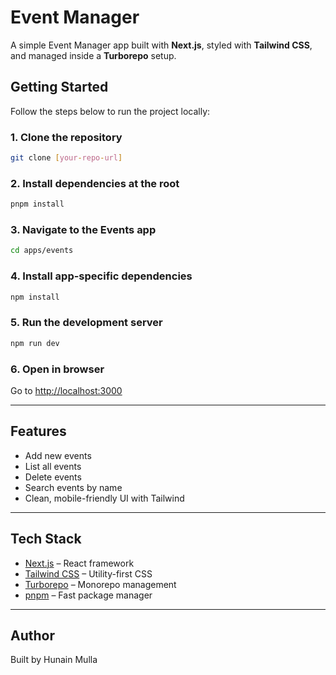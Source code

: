 # Event Manager

A simple Event Manager app built with **Next.js**, styled with **Tailwind CSS**, and managed inside a **Turborepo** setup.

## Getting Started

Follow the steps below to run the project locally:

### 1. Clone the repository
```bash
git clone [your-repo-url]
```

### 2. Install dependencies at the root
```bash
pnpm install
```

### 3. Navigate to the Events app
```bash
cd apps/events
```

### 4. Install app-specific dependencies
```bash
npm install
```

### 5. Run the development server
```bash
npm run dev
```

### 6. Open in browser
Go to [http://localhost:3000](http://localhost:3000)  

---

## Features
- Add new events  
- List all events  
- Delete events  
- Search events by name  
- Clean, mobile-friendly UI with Tailwind  

---

## Tech Stack
- [Next.js](https://nextjs.org/) – React framework  
- [Tailwind CSS](https://tailwindcss.com/) – Utility-first CSS  
- [Turborepo](https://turbo.build/repo) – Monorepo management  
- [pnpm](https://pnpm.io/) – Fast package manager  

---

## Author
Built by Hunain Mulla
